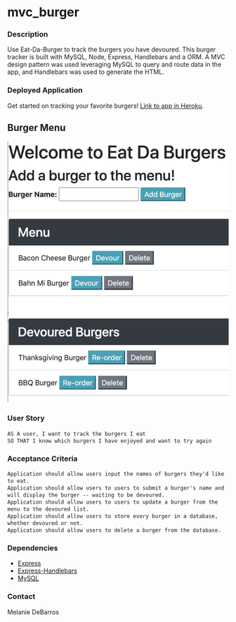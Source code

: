 # mvc_burger

### Description
Use Eat-Da-Burger to track the burgers you have devoured. This burger tracker is built with MySQL, Node, Express, Handlebars and a ORM. A MVC design pattern was used leveraging MySQL to query and route data in the app, and Handlebars was used to generate the HTML.

### Deployed Application
Get started on tracking your favorite burgers! [Link to app in Heroku](https://pacific-anchorage-71530.herokuapp.com/).

## Burger Menu
<img src="public/assets/images/burger_menu.png">

### User Story
```
AS A user, I want to track the burgers I eat
SO THAT I know which burgers I have enjoyed and want to try again
```

### Acceptance Criteria
```
Application should allow users input the names of burgers they'd like to eat.
Application should allow users to users to submit a burger's name and will display the burger -- waiting to be devoured.
Application should allow users to users to update a burger from the menu to the devoured list.
Application should allow users to store every burger in a database, whether devoured or not.
Application should allow users to delete a burger from the database.
```

### Dependencies 
* [Express](https://www.npmjs.com/package/express)
* [Express-Handlebars](https://www.npmjs.com/package/express-handlebars
)
* [MySQL](https://www.npmjs.com/package/mysql)


### Contact
Melanie DeBarros
